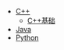 -   [C++](/coding/C++.md)
    -   [C++基础](/coding/cpp_base/README.md)
-   [Java](/coding/java.md)
-   [Python](/coding/python.md)